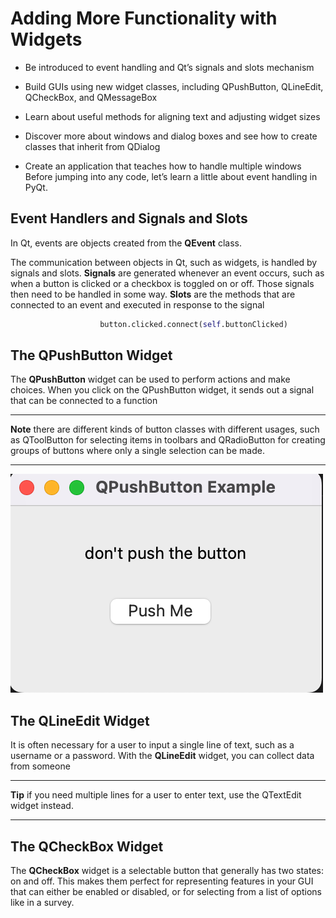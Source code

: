 Adding More Functionality with Widgets
======================================

* Be introduced to event handling and Qt’s signals and slots mechanism

* Build GUIs using new widget classes, including QPushButton, QLineEdit, QCheckBox, and QMessageBox

* Learn about useful methods for aligning text and adjusting widget sizes

* Discover more about windows and dialog boxes and see how to create classes that inherit from QDialog

* Create an application that teaches how to handle multiple windows Before jumping into any code, let’s learn a little about event handling in PyQt.


Event Handlers and Signals and Slots
------------------------------------


 In Qt, events are objects created from the **QEvent** class.
 
 The communication between objects in Qt, such as widgets, is handled by signals and slots. **Signals** are generated whenever an event occurs, such as when a button is clicked or a checkbox is toggled on or off. Those signals then need to be handled in some way. **Slots** are the methods that are connected to an event and executed in response to the signal

```python
                    button.clicked.connect(self.buttonClicked)
```



The QPushButton Widget
----------------------

The **QPushButton** widget can be used to perform actions and make choices. When you click on the QPushButton widget, it sends out a signal that can be connected to a function


___________________________________________________________________________
**Note** there are different kinds of button classes with different usages, 
such as QToolButton for selecting items in toolbars and QRadioButton for 
creating groups of buttons where only a single selection can be made.
___________________________________________________________________________

![](https://github.com/JohnHe12/pyqt6/blob/main/chapter%20III/push_3.png)

The QLineEdit Widget
--------------------

It is often necessary for a user to input a single line of text, such as a username or a password. With the **QLineEdit** widget, you can collect data from someone

___________________________________________________________________________
**Tip** if you need multiple lines for a user to enter text, 
use the QTextEdit widget instead.
___________________________________________________________________________


The QCheckBox Widget
--------------------

The **QCheckBox** widget is a selectable button that generally has two states: on and off. This makes them perfect for representing features in your GUI that can either be enabled or disabled, or for selecting from a list of options like in a survey.

